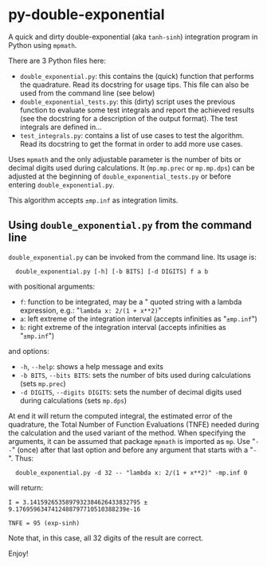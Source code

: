 # py-double-exponential
A quick and dirty double-exponential (aka `tanh-sinh`) integration program in Python using `mpmath`.

There are 3 Python files here:

- `double_exponential.py`: this contains the (quick) function that performs the quadrature. Read its docstring for usage tips. This file can also be used from the command line (see below)
- `double_exponential_tests.py`: this (dirty) script uses the previous function to evaluate some test integrals and report the achieved results (see the docstring for a description of the output format). The test integrals are defined in…
- `test_integrals.py`: contains a list of use cases to test the algorithm. Read its docstring to get the format in order to add more use cases.

Uses `mpmath` and the only adjustable parameter is the number of bits or decimal digits used during calculations. It (`mp.mp.prec` or `mp.mp.dps`) can be adjusted at the beginning of `double_exponential_tests.py` or before entering `double_exponential.py`.

This algorithm accepts `±mp.inf` as integration limits.

## Using `double_exponential.py` from the command line
`double_exponential.py` can be invoked from the command line. Its usage is:

```
  double_exponential.py [-h] [-b BITS] [-d DIGITS] f a b
```

with positional arguments:
  * `f`: function to be integrated, may be a " quoted string with a lambda expression, e.g.: "`lambda x: 2/(1 + x**2)`"
  * `a`: left extreme of the integration interval (accepts infinities as "`±mp.inf`")
  * `b`: right extreme of the integration interval (accepts infinities as "`±mp.inf`")

and options:
  * `-h`, `--help`: shows a help message and exits
  * `-b BITS`, `--bits BITS`: sets the number of bits used during calculations (sets `mp.prec`)
  * `-d DIGITS`, `--digits DIGITS`: sets the number of decimal digits used during calculations (sets `mp.dps`)

At end it will return the computed integral, the estimated error of the quadrature, the Total Number of Function Evaluations (TNFE)
needed during the calculation and the used variant of the method. When specifying the arguments, it can be assumed
that package `mpmath` is imported as `mp`. Use "`--`" (once) after that last option and before any argument that starts with a "`-`". Thus:
```
  double_exponential.py -d 32 -- "lambda x: 2/(1 + x**2)" -mp.inf 0
```
will return:
```
I = 3.1415926535897932384626433832795 ± 9.1769596347412488797710510388239e-16

TNFE = 95 (exp-sinh)
```
Note that, in this case, all 32 digits of the result are correct.

Enjoy!
